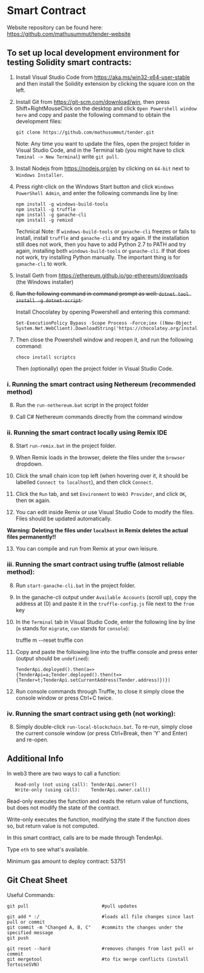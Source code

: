# Smart Contract

Website repository can be found here: https://github.com/mathusummut/tender-website

## To set up local development environment for testing Solidity smart contracts:

1. Install Visual Studio Code from https://aka.ms/win32-x64-user-stable and then install the Solidity extension by clicking the square icon on the left.

2. Install Git from https://git-scm.com/download/win, then press Shift+RightMouseClick on the desktop and click `Open Powershell window here` and copy and paste the following command to obtain the development files:

       git clone https://github.com/mathusummut/tender.git

	Note: Any time you want to update the files, open the project folder in Visual Studio Code, and in the Terminal tab (you might have to click `Teminal -> New Terminal`) write `git pull`.

3. Install Nodejs from https://nodejs.org/en by clicking on `64-bit` next to `Windows Installer`.

4. Press right-click on the Windows Start button and click `Windows PowerShell Admin`, and enter the following commands line by line:

       npm install -g windows-build-tools
       npm install -g truffle
       npm install -g ganache-cli
       npm install -g remixd

	Technical Note: If `windows-build-tools` or `ganache-cli` freezes or fails to install, install `truffle` and `ganache-cli` and try again. If the installation still does not work, then you have to add Python 2.7 to PATH and try again, installing both `windows-build-tools` or `ganache-cli`. If that does not work, try installing Python manually. The important thing is for `ganache-cli` to work.

5. Install Geth from https://ethereum.github.io/go-ethereum/downloads (the Windows installer)

6. ~~Run the following command in command prompt as well: `dotnet tool install -g dotnet-script`.~~

    Install Chocolatey by opening Powershell and entering this command:

       Set-ExecutionPolicy Bypass -Scope Process -Force;iex ((New-Object System.Net.WebClient).DownloadString('https://chocolatey.org/install.ps1')

7. Then close the Powershell window and reopen it, and run the following command:

       choco install scriptcs

	Then (optionally) open the project folder in Visual Studio Code.

### i. Running the smart contract using Nethereum (recommended method)

8. Run the `run-nethereum.bat` script in the project folder

9. Call C# Nethereum commands directly from the command window

### ii. Running the smart contract locally using Remix IDE

8. Start `run-remix.bat` in the project folder.

9. When Remix loads in the browser, delete the files under the `browser` dropdown.

10. Click the small chain icon top left (when hovering over it, it should be labelled `Connect to localhost`), and then click `Connect`.

11. Click the `Run` tab, and set `Environment` to `Web3 Provider`, and click `OK`, then `OK` again.

12. You can edit inside Remix or use Visual Studio Code to modify the files. Files should be updated automatically.

**Warning: Deleting the files under `localhost` in Remix deletes the actual files permanently!!**

13. You can compile and run from Remix at your own leisure.

### iii. Running the smart contract using truffle (almost reliable method):

8. Run `start-ganache-cli.bat` in the project folder.

9. In the ganache-cli output under `Available Accounts` (scroll up), copy the address at (0) and paste it in the `truffle-config.js` file next to the `from` key

10. In the `Terminal` tab in Visual Studio Code, enter the following line by line (`m` stands for `migrate`, `con` stands for `console`):

       truffle m --reset
       truffle con

11. Copy and paste the following line into the truffle console and press enter (output should be `undefined`):

        TenderApi.deployed().then(a=>{TenderApi=a;Tender.deployed().then(t=>{Tender=t;TenderApi.setCurrentAddress(Tender.address)})})

12. Run console commands through Truffle, to close it simply close the console window or press Ctrl+C twice.

### iv. Running the smart contract using geth (not working):

8. Simply double-click `run-local-blockchain.bat`. To re-run, simply close the current console window (or press Ctrl+Break, then 'Y' and Enter) and re-open.

## Additional Info

In web3 there are two ways to call a function:

       Read-only (not using call): TenderApi.owner()
       Write-only (using call):    TenderApi.owner.call()

Read-only executes the function and reads the return value of functions, but does not modify the state of the contract.

Write-only executes the function, modifying the state if the function does so, but return value is not computed.

In this smart contract, calls are to be made through TenderApi.

Type `eth` to see what's available.

Minimum gas amount to deploy contract: 53751

## Git Cheat Sheet

Useful Commands:

    git pull                           #pull updates

    git add * :/                       #loads all file changes since last pull or commit
    git commit -m "Changed A, B, C"    #commits the changes under the specified message
    git push

    git reset --hard                   #removes changes from last pull or commit
    git mergetool                      #to fix merge conflicts (install TortoiseSVN)

